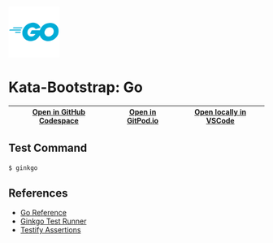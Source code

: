 
<img width="100px" src="go-original-wordmark.svg" /></a>
# Kata-Bootstrap: Go

| [Open in GitHub Codespace](https://github.com/codespaces/new?hide_repo_select=true&repo=rradczewski%2Fkata-bootstraps&ref=golang) | [Open in GitPod.io](https://gitpod.io/#https://github.com/rradczewski/kata-bootstraps/tree/golang) | [Open locally in VSCode](https://rradczewski.github.io/kata-bootstraps/redirect.html?url=vscode%3A%2F%2Fvscode.git%2Fclone%3Furl%3Dhttps%253A%252F%252Fgithub.com%252Frradczewski%252Fkata-bootstraps.git%26ref%3Dgolang) |
|---|---|---|

## Test Command

```sh
$ ginkgo
```

## References

- [Go Reference](https://go.dev/doc/)
- [Ginkgo Test Runner](https://onsi.github.io/ginkgo/)
- [Testify Assertions](https://github.com/stretchr/testify/)

